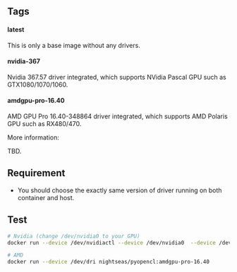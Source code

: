 ## Tags

#### latest
This is only a base image without any drivers.

#### nvidia-367
Nvidia 367.57 driver integrated, which supports NVidia Pascal GPU such as GTX1080/1070/1060. 

#### amdgpu-pro-16.40
AMD GPU Pro 16.40-348864 driver integrated, which supports AMD Polaris GPU such as RX480/470.

More information: 

TBD.

## Requirement

 - You should choose the exactly same version of driver running on both container and host.

## Test

```sh
# Nvidia (change /dev/nvidia0 to your GPU)
docker run --device /dev/nvidiactl --device /dev/nvidia0  --device /dev/nvidia-uvm -it nightseas/pyopencl:nvidia-367

# AMD
docker run --device /dev/dri nightseas/pyopencl:amdgpu-pro-16.40
```

